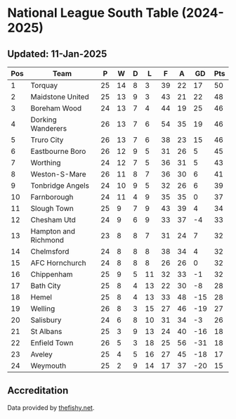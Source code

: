 # National League South Table (2024-2025)
## Updated: 11-Jan-2025

| Pos | Team | P | W | D | L | F | A | GD | Pts |
| --- | --- | --- | --- | --- | --- | --- | --- | --- | --- |
| 1 | Torquay | 25 | 14 | 8 | 3 | 39 | 22 | 17 | 50 |
| 2 | Maidstone United | 25 | 13 | 9 | 3 | 43 | 21 | 22 | 48 |
| 3 | Boreham Wood | 24 | 13 | 7 | 4 | 44 | 19 | 25 | 46 |
| 4 | Dorking Wanderers | 26 | 13 | 7 | 6 | 54 | 35 | 19 | 46 |
| 5 | Truro City | 26 | 13 | 7 | 6 | 38 | 23 | 15 | 46 |
| 6 | Eastbourne Boro | 26 | 12 | 9 | 5 | 31 | 26 | 5 | 45 |
| 7 | Worthing | 24 | 12 | 7 | 5 | 36 | 31 | 5 | 43 |
| 8 | Weston-S-Mare | 26 | 11 | 8 | 7 | 36 | 30 | 6 | 41 |
| 9 | Tonbridge Angels | 24 | 10 | 9 | 5 | 32 | 26 | 6 | 39 |
| 10 | Farnborough | 24 | 11 | 4 | 9 | 35 | 35 | 0 | 37 |
| 11 | Slough Town | 25 | 9 | 7 | 9 | 43 | 39 | 4 | 34 |
| 12 | Chesham Utd | 24 | 9 | 6 | 9 | 33 | 37 | -4 | 33 |
| 13 | Hampton and Richmond | 23 | 8 | 8 | 7 | 31 | 24 | 7 | 32 |
| 14 | Chelmsford | 24 | 8 | 8 | 8 | 38 | 34 | 4 | 32 |
| 15 | AFC Hornchurch | 24 | 8 | 8 | 8 | 26 | 26 | 0 | 32 |
| 16 | Chippenham | 25 | 9 | 5 | 11 | 32 | 33 | -1 | 32 |
| 17 | Bath City | 25 | 8 | 4 | 13 | 22 | 30 | -8 | 28 |
| 18 | Hemel | 25 | 8 | 4 | 13 | 33 | 48 | -15 | 28 |
| 19 | Welling | 26 | 8 | 3 | 15 | 27 | 46 | -19 | 27 |
| 20 | Salisbury | 24 | 6 | 8 | 10 | 31 | 34 | -3 | 26 |
| 21 | St Albans | 25 | 3 | 9 | 13 | 24 | 40 | -16 | 18 |
| 22 | Enfield Town | 26 | 5 | 3 | 18 | 25 | 56 | -31 | 18 |
| 23 | Aveley | 25 | 4 | 5 | 16 | 27 | 45 | -18 | 17 |
| 24 | Weymouth | 25 | 2 | 9 | 14 | 17 | 37 | -20 | 15 |

## Accreditation 

Data provided by [thefishy.net](https://www.thefishy.net/).